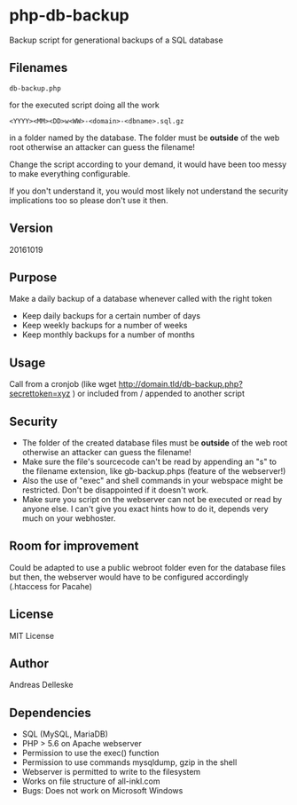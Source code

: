 # php-db-backup
Backup script for generational backups of a SQL database

## Filenames

```
db-backup.php
```

for the executed script doing all the work

```
<YYYY><MM><DD>w<WW>-<domain>-<dbname>.sql.gz 
```
in a folder named by the database. The folder must be **outside** of the web root otherwise an attacker can guess the filename!
  
Change the script according to your demand, it would have been too messy to make everything configurable.

If you don't understand it, you would most likely not understand the security implications too so please don't use it then.

## Version

20161019

## Purpose

Make a daily backup of a database whenever called with the right token

- Keep daily backups for a certain number of days
- Keep weekly backups for a number of weeks
- Keep monthly backups for a number of months

## Usage

Call from a cronjob (like wget http://domain.tld/db-backup.php?secrettoken=xyz ) or included from / appended to another script

## Security

- The folder of the created database files must be **outside** of the web root otherwise an attacker can guess the filename!
- Make sure the file's sourcecode can't be read by appending an "s" to the filename extension, like gb-backup.phps (feature of the webserver!)
- Also the use of "exec" and shell commands in your webspace might be restricted. Don't be disappointed if it doesn't work.
- Make sure you script on the webserver can not be executed or read by anyone else. I can't give you exact hints how to do it, depends very much on your webhoster.

## Room for improvement

Could be adapted to use a public webroot folder even for the database files but then, the webserver would have to be configured accordingly (.htaccess for Pacahe)

## License

MIT License

## Author

Andreas Delleske

## Dependencies 

- SQL (MySQL, MariaDB)
- PHP > 5.6 on Apache webserver
- Permission to use the exec() function
- Permission to use commands mysqldump, gzip in the shell 
- Webserver is permitted to write to the filesystem
- Works on file structure of all-inkl.com
- Bugs: Does not work on Microsoft Windows

